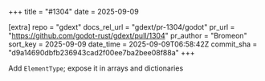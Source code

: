 +++
title = "#1304"
date = 2025-09-09

[extra]
repo = "gdext"
docs_rel_url = "gdext/pr-1304/godot"
pr_url = "https://github.com/godot-rust/gdext/pull/1304"
pr_author = "Bromeon"
sort_key = 2025-09-09
date_time = 2025-09-09T06:58:42Z
commit_sha = "d9a14690dbfb236943cad2f00ee7ba2bee08f88a"
+++

Add `ElementType`; expose it in arrays and dictionaries
